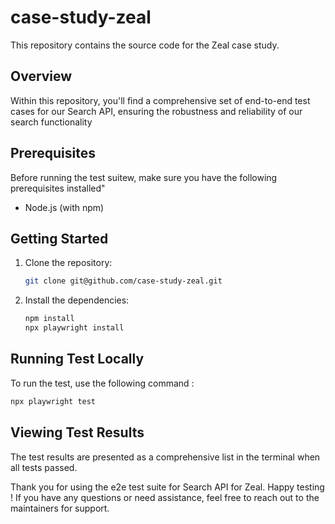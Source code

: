 # case-study-zeal
This repository contains the source code for the Zeal case study.

## Overview

Within this repository, you'll find a comprehensive set of end-to-end test cases for our Search API, ensuring the robustness and reliability of our search functionality

## Prerequisites

Before running the test suitew, make sure you have the following prerequisites installed"

- Node.js (with npm)

## Getting Started 

1. Clone the repository:

   ```bash
   git clone git@github.com/case-study-zeal.git
   ```

2. Install the dependencies:

   ```bash
   npm install
   npx playwright install
   ```

## Running Test Locally 

To run the test, use the following command : 

```bash
npx playwright test
```

## Viewing Test Results

The test results are presented as a comprehensive list in the terminal when all tests passed.


Thank you for using the e2e test suite for Search API for Zeal. Happy testing ! 
If you have any questions or need assistance, feel free to reach out to the maintainers for support.
